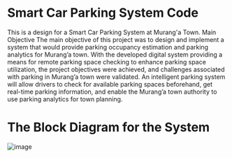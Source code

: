 # Smart Car Parking System Code
This is a design for a Smart Car Parking System at Murang'a Town. 
Main Objective
The main objective of this project was to design and implement a system that would provide parking occupancy estimation and parking analytics for Murang’a town. With the developed digital system providing a means for remote parking space checking to enhance parking space utilization, the project objectives were achieved, and challenges associated with parking in Murang’a town were validated. An intelligent parking system will allow drivers to check for available parking spaces beforehand, get real-time parking information, and enable the Murang’a town authority to use parking analytics for town planning.
# The Block Diagram for the System
![image](https://github.com/koomedenis40/Smart_Car_Parking_System_Code/assets/98518504/febbe753-4add-4462-8f4d-91d42a1f1230)
